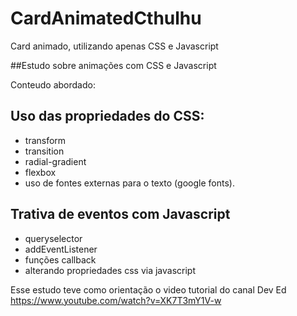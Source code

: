 # CardAnimatedCthulhu
Card animado, utilizando apenas CSS e Javascript

##Estudo sobre animações com CSS e Javascript

Conteudo abordado:

## Uso das propriedades do CSS:
- transform
- transition
- radial-gradient
- flexbox
- uso de fontes externas para o texto (google fonts).

## Trativa de eventos com Javascript
- queryselector
- addEventListener
- funções callback
- alterando propriedades css via javascript

Esse estudo teve como orientação o video tutorial do canal Dev Ed
https://www.youtube.com/watch?v=XK7T3mY1V-w

